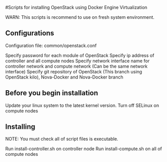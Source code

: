 #Scripts for installing OpenStack using Docker Engine Virtualization

WARN: This scripts is recommend to use on fresh system environment.

Configurations
---------------------------------------------------------
Configuration file: common/openstack.conf

  Specify password for each module of OpenStack
  Specify ip address of controller and all compute nodes
  Specify network interface name for controller network and compute network (Can be the same network interface)
  Specify git repository of OpenStack (This branch using OpenStack kilo), Nova-Docker and Nova-Docker branch
  
Before you begin installation
----------------------------------------------------------

Update your linux system to the latest kernel version.
Turn off SELinux on compute nodes


Installing
-----------------------------------------------------------

NOTE: You must check all of script files is executable.

Run install-controller.sh on controller node
Run install-compute.sh on all of compute nodes


